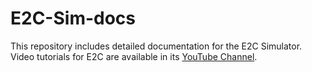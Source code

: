 # E2C-Sim-docs
This repository includes detailed documentation for the E2C Simulator. Video tutorials for E2C are available in its [YouTube Channel](https://youtube.com/playlist?list=PL7jhdCPVrCHh49PvIglDEY2Xs4v2ivrsw&si=XRm1hFfEjbm9qmtB).
